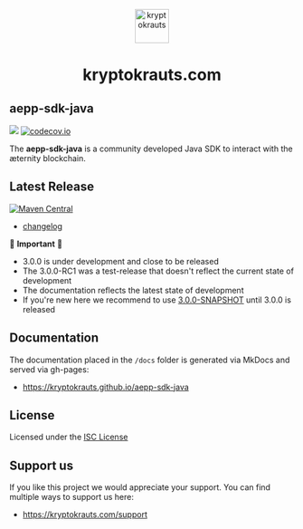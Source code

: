 <p align="center">
  <a href="https://kryptokrauts.com">
    <img alt="kryptokrauts" src="https://kryptokrauts.com/img/logo.svg" width="60" />
  </a>
</p>
<h1 align="center">
  kryptokrauts.com
</h1>

## aepp-sdk-java
<a href='https://github.com/kryptokrauts/aepp-sdk-java/actions?query=workflow%3ASnapshot'><img src='https://github.com/kryptokrauts/aepp-sdk-java/workflows/Snapshot/badge.svg'></a>
[![codecov.io](http://codecov.io/github/kryptokrauts/aepp-sdk-java/coverage.svg?branch=3.x)](https://codecov.io/gh/kryptokrauts/aepp-sdk-java/branch/3.x)
 
The **aepp-sdk-java** is a community developed Java SDK to interact with the æternity blockchain.

## Latest Release
[![Maven Central](https://maven-badges.herokuapp.com/maven-central/com.kryptokrauts/aepp-sdk-java/badge.svg)](https://maven-badges.herokuapp.com/maven-central/com.kryptokrauts/aepp-sdk-java)
- [changelog](docs/changelog.md)

🚧 **Important** 🚧
- 3.0.0 is under development and close to be released
- The 3.0.0-RC1 was a test-release that doesn't reflect the current state of development
- The documentation reflects the latest state of development
- If you're new here we recommend to use [3.0.0-SNAPSHOT](https://kryptokrauts.github.io/aepp-sdk-java/index.html#snapshot) until 3.0.0 is released

## Documentation
The documentation placed in the `/docs` folder is generated via MkDocs and served via gh-pages:
- https://kryptokrauts.github.io/aepp-sdk-java

## License

Licensed under the [ISC License](LICENSE)

## Support us

If you like this project we would appreciate your support. You can find multiple ways to support us here:

- https://kryptokrauts.com/support
